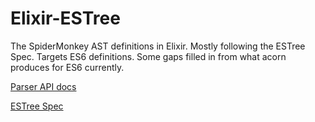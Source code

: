 Elixir-ESTree
============

The SpiderMonkey AST definitions in Elixir. Mostly following the ESTree Spec. Targets ES6 definitions. Some gaps filled in from 
what acorn produces for ES6 currently. 

[Parser API docs](https://developer.mozilla.org/en-US/docs/Mozilla/Projects/SpiderMonkey/Parser_API)

[ESTree Spec](https://github.com/estree/estree)
